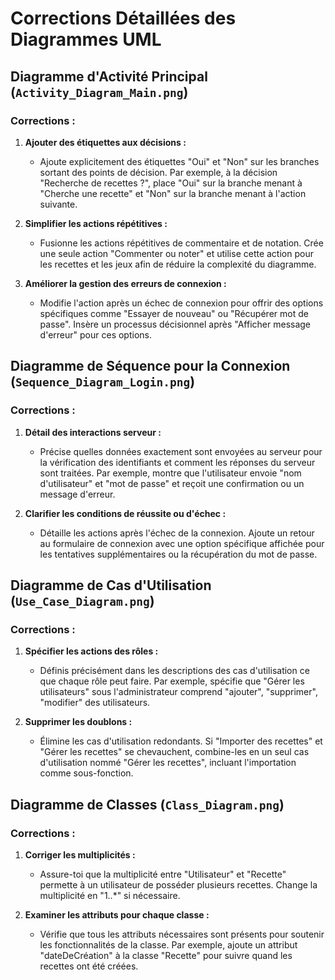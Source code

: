 # Corrections Détaillées des Diagrammes UML

## Diagramme d'Activité Principal (`Activity_Diagram_Main.png`)

### Corrections :
1. **Ajouter des étiquettes aux décisions :**
   - Ajoute explicitement des étiquettes "Oui" et "Non" sur les branches sortant des points de décision. Par exemple, à la décision "Recherche de recettes ?", place "Oui" sur la branche menant à "Cherche une recette" et "Non" sur la branche menant à l'action suivante.

2. **Simplifier les actions répétitives :**
   - Fusionne les actions répétitives de commentaire et de notation. Crée une seule action "Commenter ou noter" et utilise cette action pour les recettes et les jeux afin de réduire la complexité du diagramme.

3. **Améliorer la gestion des erreurs de connexion :**
   - Modifie l'action après un échec de connexion pour offrir des options spécifiques comme "Essayer de nouveau" ou "Récupérer mot de passe". Insère un processus décisionnel après "Afficher message d'erreur" pour ces options.

## Diagramme de Séquence pour la Connexion (`Sequence_Diagram_Login.png`)

### Corrections :
1. **Détail des interactions serveur :**
   - Précise quelles données exactement sont envoyées au serveur pour la vérification des identifiants et comment les réponses du serveur sont traitées. Par exemple, montre que l'utilisateur envoie "nom d'utilisateur" et "mot de passe" et reçoit une confirmation ou un message d'erreur.

2. **Clarifier les conditions de réussite ou d'échec :**
   - Détaille les actions après l'échec de la connexion. Ajoute un retour au formulaire de connexion avec une option spécifique affichée pour les tentatives supplémentaires ou la récupération du mot de passe.

## Diagramme de Cas d'Utilisation (`Use_Case_Diagram.png`)

### Corrections :
1. **Spécifier les actions des rôles :**
   - Définis précisément dans les descriptions des cas d'utilisation ce que chaque rôle peut faire. Par exemple, spécifie que "Gérer les utilisateurs" sous l'administrateur comprend "ajouter", "supprimer", "modifier" des utilisateurs.

2. **Supprimer les doublons :**
   - Élimine les cas d'utilisation redondants. Si "Importer des recettes" et "Gérer les recettes" se chevauchent, combine-les en un seul cas d'utilisation nommé "Gérer les recettes", incluant l'importation comme sous-fonction.

## Diagramme de Classes (`Class_Diagram.png`)

### Corrections :
1. **Corriger les multiplicités :**
   - Assure-toi que la multiplicité entre "Utilisateur" et "Recette" permette à un utilisateur de posséder plusieurs recettes. Change la multiplicité en "1..*" si nécessaire.

2. **Examiner les attributs pour chaque classe :**
   - Vérifie que tous les attributs nécessaires sont présents pour soutenir les fonctionnalités de la classe. Par exemple, ajoute un attribut "dateDeCréation" à la classe "Recette" pour suivre quand les recettes ont été créées.
